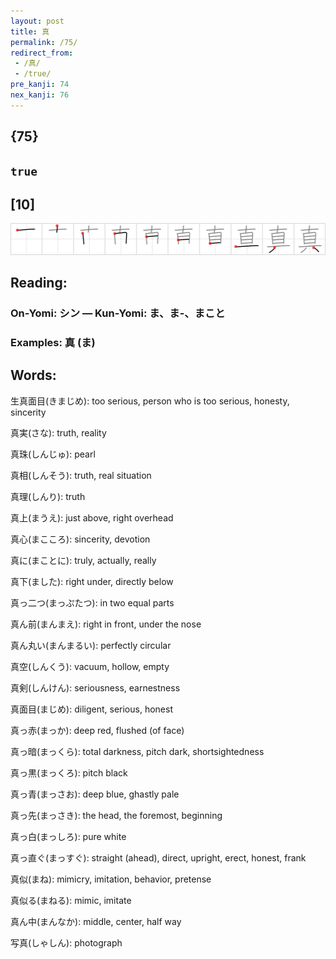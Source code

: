 ```yaml
---
layout: post
title: 真
permalink: /75/
redirect_from:
 - /真/
 - /true/
pre_kanji: 74
nex_kanji: 76
---
```


## {75}

## `true`

## [10]

<div class="stroke"><img src="../images/E79C9F.png" /></div>

## Reading:

### On-Yomi: シン &mdash; Kun-Yomi: ま、ま-、まこと

### Examples: 真 (ま)

## Words:

生真面目(きまじめ): too serious, person who is too serious, honesty, sincerity

真実(さな): truth, reality

真珠(しんじゅ): pearl

真相(しんそう): truth, real situation

真理(しんり): truth

真上(まうえ): just above, right overhead

真心(まこころ): sincerity, devotion

真に(まことに): truly, actually, really

真下(ました): right under, directly below

真っ二つ(まっぷたつ): in two equal parts

真ん前(まんまえ): right in front, under the nose

真ん丸い(まんまるい): perfectly circular

真空(しんくう): vacuum, hollow, empty

真剣(しんけん): seriousness, earnestness

真面目(まじめ): diligent, serious, honest

真っ赤(まっか): deep red, flushed (of face)

真っ暗(まっくら): total darkness, pitch dark, shortsightedness

真っ黒(まっくろ): pitch black

真っ青(まっさお): deep blue, ghastly pale

真っ先(まっさき): the head, the foremost, beginning

真っ白(まっしろ): pure white

真っ直ぐ(まっすぐ): straight (ahead), direct, upright, erect, honest, frank

真似(まね): mimicry, imitation, behavior, pretense

真似る(まねる): mimic, imitate

真ん中(まんなか): middle, center, half way

写真(しゃしん): photograph
